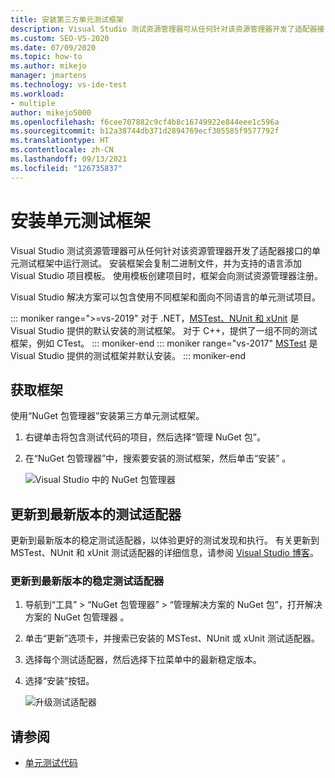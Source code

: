 ```yaml
---
title: 安装第三方单元测试框架
description: Visual Studio 测试资源管理器可从任何针对该资源管理器开发了适配器接口的单元测试框架中运行测试。
ms.custom: SEO-VS-2020
ms.date: 07/09/2020
ms.topic: how-to
ms.author: mikejo
manager: jmartens
ms.technology: vs-ide-test
ms.workload:
- multiple
author: mikejo5000
ms.openlocfilehash: f6cee707882c9cf4b8c16749922e844eee1c596a
ms.sourcegitcommit: b12a38744db371d2894769ecf305585f9577792f
ms.translationtype: HT
ms.contentlocale: zh-CN
ms.lasthandoff: 09/13/2021
ms.locfileid: "126735837"
---
```

# <a name="install-unit-test-frameworks"></a>安装单元测试框架

Visual Studio 测试资源管理器可从任何针对该资源管理器开发了适配器接口的单元测试框架中运行测试。 安装框架会复制二进制文件，并为支持的语言添加 Visual Studio 项目模板。 使用模板创建项目时，框架会向测试资源管理器注册。

Visual Studio 解决方案可以包含使用不同框架和面向不同语言的单元测试项目。

::: moniker range=">=vs-2019"
对于 .NET，[MSTest、NUnit 和 xUnit](getting-started-with-unit-testing.md) 是 Visual Studio 提供的默认安装的测试框架。 对于 C++，提供了一组不同的测试框架，例如 CTest。
::: moniker-end
::: moniker range="vs-2017"
[MSTest](getting-started-with-unit-testing.md) 是 Visual Studio 提供的测试框架并默认安装。
::: moniker-end

## <a name="acquire-frameworks"></a>获取框架

使用“NuGet 包管理器”安装第三方单元测试框架。

1. 右键单击将包含测试代码的项目，然后选择“管理 NuGet 包”。

2. 在“NuGet 包管理器”中，搜索要安装的测试框架，然后单击“安装” 。

   ![Visual Studio 中的 NuGet 包管理器](media/vs-2019/nuget-package-manager.png)

## <a name="update-to-the-latest-test-adapters"></a>更新到最新版本的测试适配器

更新到最新版本的稳定测试适配器，以体验更好的测试发现和执行。 有关更新到 MSTest、NUnit 和 xUnit 测试适配器的详细信息，请参阅 [Visual Studio 博客](https://devblogs.microsoft.com/visualstudio/test-experience-improvements/)。

### <a name="to-update-to-the-latest-stable-test-adapter-version"></a>更新到最新版本的稳定测试适配器

1. 导航到“工具” > “NuGet 包管理器” > “管理解决方案的 NuGet 包”，打开解决方案的 NuGet 包管理器  。

2. 单击“更新”选项卡，并搜索已安装的 MSTest、NUnit 或 xUnit 测试适配器。

3. 选择每个测试适配器，然后选择下拉菜单中的最新稳定版本。

4. 选择“安装”按钮。

   ![升级测试适配器](media/install-adapter-upgrade.png)

## <a name="see-also"></a>请参阅

- [单元测试代码](../test/unit-test-your-code.md)
